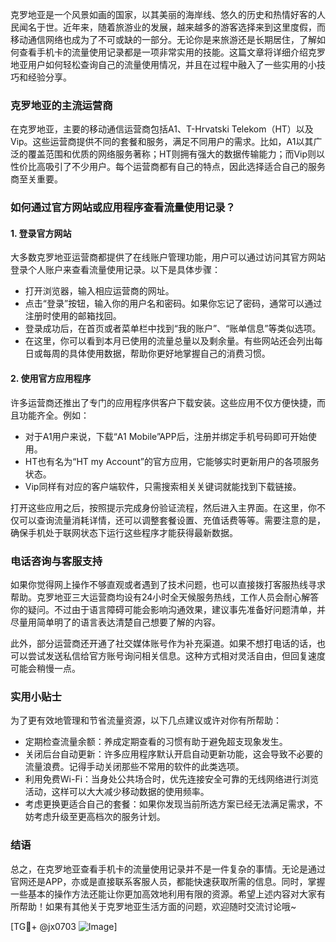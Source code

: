 克罗地亚是一个风景如画的国家，以其美丽的海岸线、悠久的历史和热情好客的人民闻名于世。近年来，随着旅游业的发展，越来越多的游客选择来到这里度假，而移动通信网络也成为了不可或缺的一部分。无论你是来旅游还是长期居住，了解如何查看手机卡的流量使用记录都是一项非常实用的技能。这篇文章将详细介绍克罗地亚用户如何轻松查询自己的流量使用情况，并且在过程中融入了一些实用的小技巧和经验分享。

### 克罗地亚的主流运营商

在克罗地亚，主要的移动通信运营商包括A1、T-Hrvatski Telekom（HT）以及Vip。这些运营商提供不同的套餐和服务，满足不同用户的需求。比如，A1以其广泛的覆盖范围和优质的网络服务著称；HT则拥有强大的数据传输能力；而Vip则以性价比高吸引了不少用户。每个运营商都有自己的特点，因此选择适合自己的服务商至关重要。

### 如何通过官方网站或应用程序查看流量使用记录？

#### 1. 登录官方网站
大多数克罗地亚运营商都提供了在线账户管理功能，用户可以通过访问其官方网站登录个人账户来查看流量使用记录。以下是具体步骤：
- 打开浏览器，输入相应运营商的网址。
- 点击“登录”按钮，输入你的用户名和密码。如果你忘记了密码，通常可以通过注册时使用的邮箱找回。
- 登录成功后，在首页或者菜单栏中找到“我的账户”、“账单信息”等类似选项。
- 在这里，你可以看到本月已使用的流量总量以及剩余量。有些网站还会列出每日或每周的具体使用数据，帮助你更好地掌握自己的消费习惯。

#### 2. 使用官方应用程序
许多运营商还推出了专门的应用程序供客户下载安装。这些应用不仅方便快捷，而且功能齐全。例如：
- 对于A1用户来说，下载“A1 Mobile”APP后，注册并绑定手机号码即可开始使用。
- HT也有名为“HT my Account”的官方应用，它能够实时更新用户的各项服务状态。
- Vip同样有对应的客户端软件，只需搜索相关关键词就能找到下载链接。

打开这些应用之后，按照提示完成身份验证流程，然后进入主界面。在这里，你不仅可以查询流量消耗详情，还可以调整套餐设置、充值话费等等。需要注意的是，确保手机处于联网状态下运行这些程序才能获得最新数据。

### 电话咨询与客服支持

如果你觉得网上操作不够直观或者遇到了技术问题，也可以直接拨打客服热线寻求帮助。克罗地亚三大运营商均设有24小时全天候服务热线，工作人员会耐心解答你的疑问。不过由于语言障碍可能会影响沟通效果，建议事先准备好问题清单，并尽量用简单明了的语言表达清楚自己想要了解的内容。

此外，部分运营商还开通了社交媒体账号作为补充渠道。如果不想打电话的话，也可以尝试发送私信给官方账号询问相关信息。这种方式相对灵活自由，但回复速度可能会稍慢一点。

### 实用小贴士

为了更有效地管理和节省流量资源，以下几点建议或许对你有所帮助：

- 定期检查流量余额：养成定期查看的习惯有助于避免超支现象发生。
- 关闭后台自动更新：许多应用程序默认开启自动更新功能，这会导致不必要的流量浪费。记得手动关闭那些不常用的软件的此类选项。
- 利用免费Wi-Fi：当身处公共场合时，优先连接安全可靠的无线网络进行浏览活动，这样可以大大减少移动数据的使用频率。
- 考虑更换更适合自己的套餐：如果你发现当前所选方案已经无法满足需求，不妨考虑升级至更高档次的服务计划。

### 结语

总之，在克罗地亚查看手机卡的流量使用记录并不是一件复杂的事情。无论是通过官网还是APP，亦或是直接联系客服人员，都能快速获取所需的信息。同时，掌握一些基本的操作方法还能让你更加高效地利用有限的资源。希望上述内容对大家有所帮助！如果有其他关于克罗地亚生活方面的问题，欢迎随时交流讨论哦~

[TG💪+ @jx0703 ![Image](https://github.com/user-attachments/assets/dbca1d08-cadb-493c-b0ec-ad6f7a83f270)]